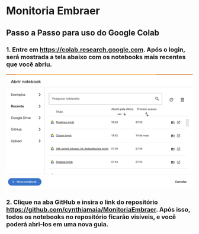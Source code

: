 # Monitoria Embraer
## Passo a Passo para uso do Google Colab

### 1. Entre em https://colab.research.google.com. Após o login, será mostrada a tela abaixo com os notebooks mais recentes que você abriu.
![](imagens/colab1.png)

### 2. Clique na aba GitHub e insira o link do repositório https://github.com/cynthiamaia/MonitoriaEmbraer. Após isso, todos os notebooks no repositório ficarão visíveis, e você poderá abri-los em uma nova guia.
